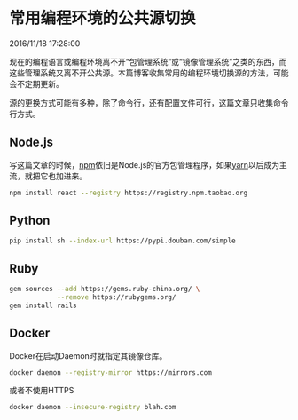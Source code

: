 # 常用编程环境的公共源切换
2016/11/18 17:28:00


现在的编程语言或编程环境离不开“包管理系统”或“镜像管理系统”之类的东西，而这些管理系统又离不开公共源。本篇博客收集常用的编程环境切换源的方法，可能会不定期更新。

源的更换方式可能有多种，除了命令行，还有配置文件可行，这篇文章只收集命令行方式。

## Node.js

写这篇文章的时候，[npm][npm]依旧是Node.js的官方包管理程序，如果[yarn][yarn]以后成为主流，就把它也加进来。

```sh
npm install react --registry https://registry.npm.taobao.org
```

## Python

```sh
pip install sh --index-url https://pypi.douban.com/simple
```

## Ruby

```sh
gem sources --add https://gems.ruby-china.org/ \
            --remove https://rubygems.org/
gem install rails
```

## Docker

Docker在启动Daemon时就指定其镜像仓库。

```sh
docker daemon --registry-mirror https://mirrors.com
```

或者不使用HTTPS

```sh
docker daemon --insecure-registry blah.com
```

[npm]: https://www.npmjs.com/
[yarn]: https://yarnpkg.com/

